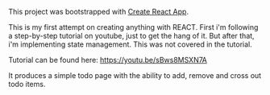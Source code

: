 This project was bootstrapped with [Create React App](https://github.com/facebook/create-react-app).

This is my first attempt on creating anything with REACT. First i'm following a step-by-step tutorial on youtube, just to get the hang of it. But after that, i'm implementing state management. This was not covered in the tutorial.

Tutorial can be found here:
https://youtu.be/sBws8MSXN7A

It produces a simple todo page with the ability to add, remove and cross out todo items.
